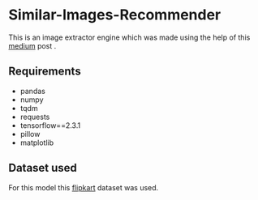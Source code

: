# Similar-Images-Recommender
This is an image extractor engine which was made using the help of this [medium](https://github.com/luchonaveiro/image-search-engine/blob/master) post . 

## Requirements
- pandas
- numpy
- tqdm
- requests
- tensorflow==2.3.1
- pillow
- matplotlib

## Dataset used 
For this model this [flipkart](https://www.kaggle.com/PromptCloudHQ/flipkart-products) dataset was used.

